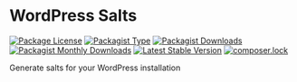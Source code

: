 WordPress Salts
================

[![Package License](https://img.shields.io/packagist/l/salaros/wp-salts.svg)](https://packagist.org/packages/salaros/wp-salts)
[![Packagist Type](https://img.shields.io/badge/Packagist-wp--cli--library-pink.svg)](https://packagist.org/packages/salaros/wp-salts)
[![Packagist Downloads](https://img.shields.io/packagist/dt/salaros/wp-salts.svg)](https://packagist.org/packages/salaros/wp-salts)
[![Packagist Monthly Downloads](https://img.shields.io/packagist/dm/salaros/wp-salts.svg)](https://packagist.org/packages/salaros/wp-salts)
[![Latest Stable Version](https://img.shields.io/packagist/v/salaros/wp-salts.svg)](https://packagist.org/packages/salaros/wp-salts)
[![composer.lock](https://poser.pugx.org/salaros/wp-salts/composerlock)](https://packagist.org/packages/salaros/wp-salts)

Generate salts for your WordPress installation
